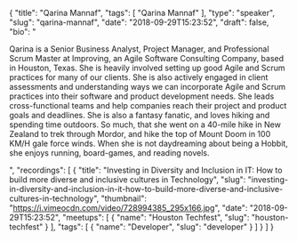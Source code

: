 {
  "title": "Qarina Mannaf",
  "tags": [
    "Qarina Mannaf"
  ],
  "type": "speaker",
  "slug": "qarina-mannaf",
  "date": "2018-09-29T15:23:52",
  "draft": false,
  "bio": "<p>Qarina is a Senior Business Analyst, Project Manager, and Professional Scrum Master at Improving, an Agile Software Consulting Company, based in Houston, Texas. She is heavily involved setting up good Agile and Scrum practices for many of our clients. She is also actively engaged in client assessments and understanding ways we can incorporate Agile and Scrum practices into their software and product development needs. She leads cross-functional teams and help companies reach their project and product goals and deadlines. She is also a fantasy fanatic, and loves hiking and spending time outdoors. So much, that she went on a 40-mile hike in New Zealand to trek through Mordor, and hike the top of Mount Doom in 100 KM/H gale force winds. When she is not daydreaming about being a Hobbit, she enjoys running, board-games, and reading novels.</p>",
  "recordings": [
    {
      "title": "Investing in Diversity and Inclusion in IT: How to build more diverse and inclusive cultures in Technology",
      "slug": "investing-in-diversity-and-inclusion-in-it-how-to-build-more-diverse-and-inclusive-cultures-in-technology",
      "thumbnail": "https://i.vimeocdn.com/video/728994385_295x166.jpg",
      "date": "2018-09-29T15:23:52",
      "meetups": [
        {
          "name": "Houston Techfest",
          "slug": "houston-techfest"
        }
      ],
      "tags": [
        {
          "name": "Developer",
          "slug": "developer"
        }
      ]
    }
  ]
}